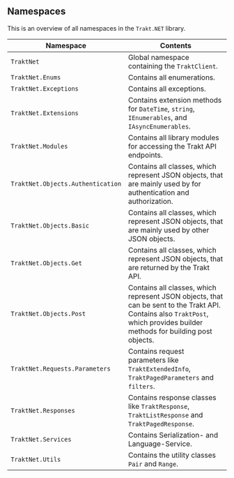 ## Namespaces

This is an overview of all namespaces in the `Trakt.NET` library.

| Namespace | Contents |
| ---------- | -------- |
| `TraktNet` | Global namespace containing the `TraktClient`.|
| `TraktNet.Enums` | Contains all enumerations.|
| `TraktNet.Exceptions` | Contains all exceptions.|
| `TraktNet.Extensions` | Contains extension methods for `DateTime`, `string`, `IEnumerables`, and `IAsyncEnumerables`.|
| `TraktNet.Modules` | Contains all library modules for accessing the Trakt API endpoints.|
| `TraktNet.Objects.Authentication` | Contains all classes, which represent JSON objects, that are mainly used by for authentication and authorization.|
| `TraktNet.Objects.Basic` | Contains all classes, which represent JSON objects, that are mainly used by other JSON objects.|
| `TraktNet.Objects.Get` | Contains all classes, which represent JSON objects, that are returned by the Trakt API.|
| `TraktNet.Objects.Post` | Contains all classes, which represent JSON objects, that can be sent to the Trakt API. Contains also `TraktPost`, which provides builder methods for building post objects. |
| `TraktNet.Requests.Parameters` | Contains request parameters like `TraktExtendedInfo`, `TraktPagedParameters` and `filters`. |
| `TraktNet.Responses` | Contains response classes like `TraktResponse`, `TraktListResponse` and `TraktPagedResponse`. |
| `TraktNet.Services` | Contains Serialization- and Language-Service. |
| `TraktNet.Utils` | Contains the utility classes `Pair` and `Range`.|
